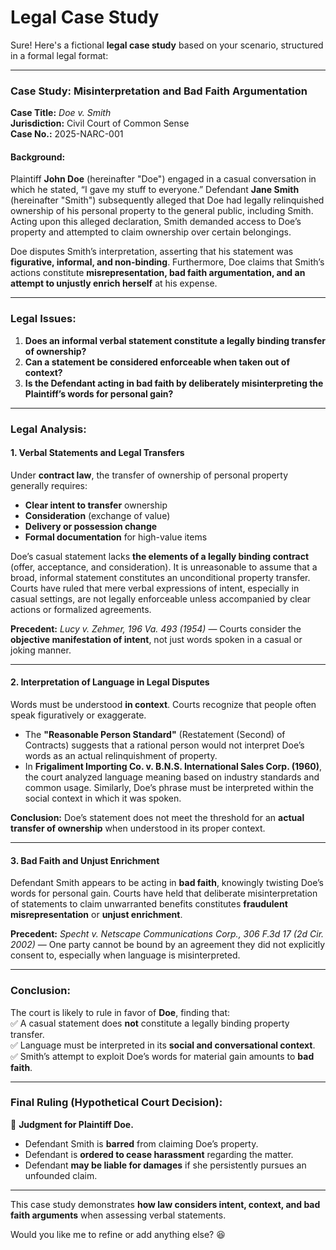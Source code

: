 # Legal Case Study

Sure! Here's a fictional **legal case study** based on your scenario, structured in a formal legal format:

---

### **Case Study: Misinterpretation and Bad Faith Argumentation**  
**Case Title:** *Doe v. Smith*  
**Jurisdiction:** Civil Court of Common Sense  
**Case No.:** 2025-NARC-001  

#### **Background:**  
Plaintiff **John Doe** (hereinafter "Doe") engaged in a casual conversation in which he stated, “I gave my stuff to everyone.” Defendant **Jane Smith** (hereinafter "Smith") subsequently alleged that Doe had legally relinquished ownership of his personal property to the general public, including Smith. Acting upon this alleged declaration, Smith demanded access to Doe’s property and attempted to claim ownership over certain belongings.  

Doe disputes Smith’s interpretation, asserting that his statement was **figurative, informal, and non-binding**. Furthermore, Doe claims that Smith’s actions constitute **misrepresentation, bad faith argumentation, and an attempt to unjustly enrich herself** at his expense.  

---

### **Legal Issues:**  
1. **Does an informal verbal statement constitute a legally binding transfer of ownership?**  
2. **Can a statement be considered enforceable when taken out of context?**  
3. **Is the Defendant acting in bad faith by deliberately misinterpreting the Plaintiff’s words for personal gain?**  

---

### **Legal Analysis:**  
#### **1. Verbal Statements and Legal Transfers**  
Under **contract law**, the transfer of ownership of personal property generally requires:  
- **Clear intent to transfer** ownership  
- **Consideration** (exchange of value)  
- **Delivery or possession change**  
- **Formal documentation** for high-value items  

Doe’s casual statement lacks **the elements of a legally binding contract** (offer, acceptance, and consideration). It is unreasonable to assume that a broad, informal statement constitutes an unconditional property transfer. Courts have ruled that mere verbal expressions of intent, especially in casual settings, are not legally enforceable unless accompanied by clear actions or formalized agreements.  

**Precedent:** *Lucy v. Zehmer, 196 Va. 493 (1954)* — Courts consider the **objective manifestation of intent**, not just words spoken in a casual or joking manner.  

---

#### **2. Interpretation of Language in Legal Disputes**  
Words must be understood **in context**. Courts recognize that people often speak figuratively or exaggerate.  
- The **"Reasonable Person Standard"** (Restatement (Second) of Contracts) suggests that a rational person would not interpret Doe’s words as an actual relinquishment of property.  
- In **Frigaliment Importing Co. v. B.N.S. International Sales Corp. (1960)**, the court analyzed language meaning based on industry standards and common usage. Similarly, Doe’s phrase must be interpreted within the social context in which it was spoken.  

**Conclusion:** Doe’s statement does not meet the threshold for an **actual transfer of ownership** when understood in its proper context.  

---

#### **3. Bad Faith and Unjust Enrichment**  
Defendant Smith appears to be acting in **bad faith**, knowingly twisting Doe’s words for personal gain. Courts have held that deliberate misinterpretation of statements to claim unwarranted benefits constitutes **fraudulent misrepresentation** or **unjust enrichment**.  

**Precedent:** *Specht v. Netscape Communications Corp., 306 F.3d 17 (2d Cir. 2002)* — One party cannot be bound by an agreement they did not explicitly consent to, especially when language is misinterpreted.  

---

### **Conclusion:**  
The court is likely to rule in favor of **Doe**, finding that:  
✅ A casual statement does **not** constitute a legally binding property transfer.  
✅ Language must be interpreted in its **social and conversational context**.  
✅ Smith’s attempt to exploit Doe’s words for material gain amounts to **bad faith**.  

---

### **Final Ruling (Hypothetical Court Decision):**  
🚨 **Judgment for Plaintiff Doe.**  
- Defendant Smith is **barred** from claiming Doe’s property.  
- Defendant is **ordered to cease harassment** regarding the matter.  
- Defendant **may be liable for damages** if she persistently pursues an unfounded claim.  

---

This case study demonstrates **how law considers intent, context, and bad faith arguments** when assessing verbal statements.  

Would you like me to refine or add anything else? 😆
